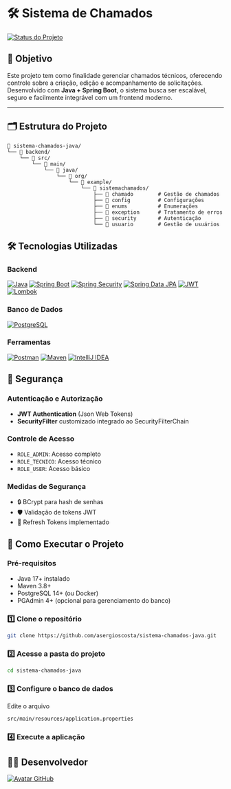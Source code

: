 # 🛠 Sistema de Chamados

[![Status do Projeto](https://img.shields.io/badge/Status-Em%20Desenvolvimento-yellowgreen.svg)](https://github.com/asergioscosta/sistema-chamados-java)

## 🎯 Objetivo

Este projeto tem como finalidade gerenciar chamados técnicos, oferecendo controle sobre a criação, edição e acompanhamento de solicitações. Desenvolvido com **Java + Spring Boot**, o sistema busca ser escalável, seguro e facilmente integrável com um frontend moderno.

---

## 🗂️ Estrutura do Projeto

```plaintext
📂 sistema-chamados-java/
└── 📂 backend/
    └── 📂 src/
        └── 📂 main/
            └── 📂 java/
                └── 📂 org/
                    └── 📂 example/
                        └── 📂 sistemachamados/
                            ├── 📂 chamado        # Gestão de chamados
                            ├── 📂 config         # Configurações
                            ├── 📂 enums          # Enumerações
                            ├── 📂 exception      # Tratamento de erros
                            ├── 📂 security       # Autenticação
                            └── 📂 usuario        # Gestão de usuários
```

## 🛠 Tecnologias Utilizadas

### Backend
[![Java](https://img.shields.io/badge/Java-17-ED8B00?style=for-the-badge&logo=openjdk&logoColor=white)](https://www.java.com/)
[![Spring Boot](https://img.shields.io/badge/Spring_Boot-3.5.0-6DB33F?style=for-the-badge&logo=spring&logoColor=white)](https://spring.io/projects/spring-boot)
[![Spring Security](https://img.shields.io/badge/Spring_Security-6DB33F?style=for-the-badge&logo=spring-security&logoColor=white)](https://spring.io/projects/spring-security)
[![Spring Data JPA](https://img.shields.io/badge/Spring_Data_JPA-6DB33F?style=for-the-badge&logo=spring&logoColor=white)](https://spring.io/projects/spring-data-jpa)
[![JWT](https://img.shields.io/badge/JWT-000000?style=for-the-badge&logo=json-web-tokens&logoColor=white)](https://jwt.io/)
[![Lombok](https://img.shields.io/badge/Lombok-000000?style=for-the-badge&logo=lombok&logoColor=white)](https://projectlombok.org/)

### Banco de Dados
[![PostgreSQL](https://img.shields.io/badge/PostgreSQL-16-4169E1?style=for-the-badge&logo=postgresql&logoColor=white)](https://www.postgresql.org/)

### Ferramentas
[![Postman](https://img.shields.io/badge/Postman-FF6C37?style=for-the-badge&logo=postman&logoColor=white)](https://www.postman.com/)
[![Maven](https://img.shields.io/badge/Maven-C71A36?style=for-the-badge&logo=apache-maven&logoColor=white)](https://maven.apache.org/)
[![IntelliJ IDEA](https://img.shields.io/badge/IntelliJ_IDEA-000000?style=for-the-badge&logo=intellij-idea&logoColor=white)](https://www.jetbrains.com/idea/)

## 🔐 Segurança
### Autenticação e Autorização
- **JWT Authentication** (Json Web Tokens)
- **SecurityFilter** customizado integrado ao SecurityFilterChain

### Controle de Acesso
- `ROLE_ADMIN`: Acesso completo
- `ROLE_TECNICO`: Acesso técnico
- `ROLE_USER`: Acesso básico

### Medidas de Segurança
- 🔒 BCrypt para hash de senhas
- 🛡️ Validação de tokens JWT
- 🔄 Refresh Tokens implementado

## 🚀 Como Executar o Projeto

### Pré-requisitos
- Java 17+ instalado
- Maven 3.8+
- PostgreSQL 14+ (ou Docker)
- PGAdmin 4+ (opcional para gerenciamento do banco)

### 1️⃣ Clone o repositório
```bash
git clone https://github.com/asergioscosta/sistema-chamados-java.git
```

### 2️⃣ Acesse a pasta do projeto
```bash
cd sistema-chamados-java
```

### 3️⃣ Configure o banco de dados

Edite o arquivo 
```bash 
src/main/resources/application.properties
```

### 4️⃣ Execute a aplicação

## 👨‍💻 Desenvolvedor

[![Avatar GitHub](https://avatars.githubusercontent.com/u/102989796?v=4&s=150)](https://github.com/asergioscosta)